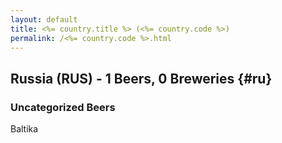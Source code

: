 ```yaml
---
layout: default
title: <%= country.title %> (<%= country.code %>)
permalink: /<%= country.code %>.html
---
```


## Russia (RUS) - 1 Beers, 0 Breweries {#ru}



### Uncategorized Beers

Baltika  



 
